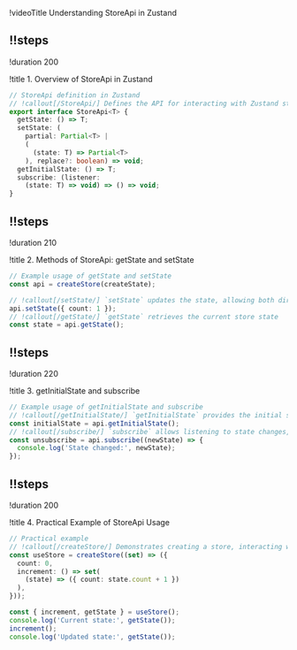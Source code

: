 !videoTitle Understanding StoreApi in Zustand

## !!steps

!duration 200

!title 1. Overview of StoreApi in Zustand

```ts ! zustand/src/vanilla.ts
// StoreApi definition in Zustand
// !callout[/StoreApi/] Defines the API for interacting with Zustand stores, providing methods for state access, updates, and subscription.
export interface StoreApi<T> {
  getState: () => T;
  setState: (
    partial: Partial<T> | 
    (
      (state: T) => Partial<T>
    ), replace?: boolean) => void;
  getInitialState: () => T;
  subscribe: (listener: 
    (state: T) => void) => () => void;
}
```

## !!steps

!duration 210

!title 2. Methods of StoreApi: getState and setState

```ts ! zustand/src/vanilla.ts
// Example usage of getState and setState
const api = createStore(createState);

// !callout[/setState/] `setState` updates the state, allowing both direct and functional updates.
api.setState({ count: 1 });
// !callout[/getState/] `getState` retrieves the current store state
const state = api.getState();
```

## !!steps

!duration 220

!title 3. getInitialState and subscribe

```ts ! zustand/src/vanilla.ts
// Example usage of getInitialState and subscribe
// !callout[/getInitialState/] `getInitialState` provides the initial state
const initialState = api.getInitialState();
// !callout[/subscribe/] `subscribe` allows listening to state changes, with a function to unsubscribe.
const unsubscribe = api.subscribe((newState) => {
  console.log('State changed:', newState);
});
```

## !!steps

!duration 200

!title 4. Practical Example of StoreApi Usage

```ts ! zustand/src/vanilla.ts
// Practical example
// !callout[/createStore/] Demonstrates creating a store, interacting with its API methods to update and access the state, showcasing practical usage.
const useStore = createStore((set) => ({
  count: 0,
  increment: () => set(
    (state) => ({ count: state.count + 1 })
  ),
}));

const { increment, getState } = useStore();
console.log('Current state:', getState());
increment();
console.log('Updated state:', getState());
```